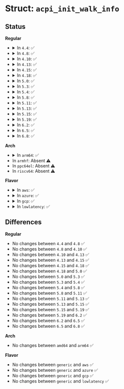 # Struct: <code>acpi_init_walk_info</code>

## Status
<b>Regular</b>
<ul>
<li>
<details>
<summary>In <code>4.4</code>: ✅</summary>

```c
struct acpi_init_walk_info {
    u32 table_index;
    u32 object_count;
    u32 method_count;
    u32 serial_method_count;
    u32 non_serial_method_count;
    u32 serialized_method_count;
    u32 device_count;
    u32 op_region_count;
    u32 field_count;
    u32 buffer_count;
    u32 package_count;
    u32 op_region_init;
    u32 field_init;
    u32 buffer_init;
    u32 package_init;
    acpi_owner_id owner_id;
};
```
</details>
</li>
<li>
<details>
<summary>In <code>4.8</code>: ✅</summary>

```c
struct acpi_init_walk_info {
    u32 table_index;
    u32 object_count;
    u32 method_count;
    u32 serial_method_count;
    u32 non_serial_method_count;
    u32 serialized_method_count;
    u32 device_count;
    u32 op_region_count;
    u32 field_count;
    u32 buffer_count;
    u32 package_count;
    u32 op_region_init;
    u32 field_init;
    u32 buffer_init;
    u32 package_init;
    acpi_owner_id owner_id;
};
```
</details>
</li>
<li>
<details>
<summary>In <code>4.10</code>: ✅</summary>

```c
struct acpi_init_walk_info {
    u32 table_index;
    u32 object_count;
    u32 method_count;
    u32 serial_method_count;
    u32 non_serial_method_count;
    u32 serialized_method_count;
    u32 device_count;
    u32 op_region_count;
    u32 field_count;
    u32 buffer_count;
    u32 package_count;
    u32 op_region_init;
    u32 field_init;
    u32 buffer_init;
    u32 package_init;
    acpi_owner_id owner_id;
};
```
</details>
</li>
<li>
<details>
<summary>In <code>4.13</code>: ✅</summary>

```c
struct acpi_init_walk_info {
    u32 table_index;
    u32 object_count;
    u32 method_count;
    u32 serial_method_count;
    u32 non_serial_method_count;
    u32 serialized_method_count;
    u32 device_count;
    u32 op_region_count;
    u32 field_count;
    u32 buffer_count;
    u32 package_count;
    u32 op_region_init;
    u32 field_init;
    u32 buffer_init;
    u32 package_init;
    acpi_owner_id owner_id;
};
```
</details>
</li>
<li>
<details>
<summary>In <code>4.15</code>: ✅</summary>

```c
struct acpi_init_walk_info {
    u32 table_index;
    u32 object_count;
    u32 method_count;
    u32 serial_method_count;
    u32 non_serial_method_count;
    u32 serialized_method_count;
    u32 device_count;
    u32 op_region_count;
    u32 field_count;
    u32 buffer_count;
    u32 package_count;
    u32 op_region_init;
    u32 field_init;
    u32 buffer_init;
    u32 package_init;
    acpi_owner_id owner_id;
};
```
</details>
</li>
<li>
<details>
<summary>In <code>4.18</code>: ✅</summary>

```c
struct acpi_init_walk_info {
    u32 table_index;
    u32 object_count;
    u32 method_count;
    u32 serial_method_count;
    u32 non_serial_method_count;
    u32 serialized_method_count;
    u32 device_count;
    u32 op_region_count;
    u32 field_count;
    u32 buffer_count;
    u32 package_count;
    u32 op_region_init;
    u32 field_init;
    u32 buffer_init;
    u32 package_init;
    acpi_owner_id owner_id;
};
```
</details>
</li>
<li>
<details>
<summary>In <code>5.0</code>: ✅</summary>

```c
struct acpi_init_walk_info {
    u32 table_index;
    u32 object_count;
    u32 method_count;
    u32 serial_method_count;
    u32 non_serial_method_count;
    u32 serialized_method_count;
    u32 device_count;
    u32 op_region_count;
    u32 field_count;
    u32 buffer_count;
    u32 package_count;
    u32 op_region_init;
    u32 field_init;
    u32 buffer_init;
    u32 package_init;
    acpi_owner_id owner_id;
};
```
</details>
</li>
<li>
<details>
<summary>In <code>5.3</code>: ✅</summary>

```c
struct acpi_init_walk_info {
    u32 table_index;
    u32 object_count;
    u32 method_count;
    u32 serial_method_count;
    u32 non_serial_method_count;
    u32 serialized_method_count;
    u32 device_count;
    u32 op_region_count;
    u32 field_count;
    u32 buffer_count;
    u32 package_count;
    u32 op_region_init;
    u32 field_init;
    u32 buffer_init;
    u32 package_init;
    acpi_owner_id owner_id;
};
```
</details>
</li>
<li>
<details>
<summary>In <code>5.4</code>: ✅</summary>

```c
struct acpi_init_walk_info {
    u32 table_index;
    u32 object_count;
    u32 method_count;
    u32 serial_method_count;
    u32 non_serial_method_count;
    u32 serialized_method_count;
    u32 device_count;
    u32 op_region_count;
    u32 field_count;
    u32 buffer_count;
    u32 package_count;
    u32 op_region_init;
    u32 field_init;
    u32 buffer_init;
    u32 package_init;
    acpi_owner_id owner_id;
};
```
</details>
</li>
<li>
<details>
<summary>In <code>5.8</code>: ✅</summary>

```c
struct acpi_init_walk_info {
    u32 table_index;
    u32 object_count;
    u32 method_count;
    u32 serial_method_count;
    u32 non_serial_method_count;
    u32 serialized_method_count;
    u32 device_count;
    u32 op_region_count;
    u32 field_count;
    u32 buffer_count;
    u32 package_count;
    u32 op_region_init;
    u32 field_init;
    u32 buffer_init;
    u32 package_init;
    acpi_owner_id owner_id;
};
```
</details>
</li>
<li>
<details>
<summary>In <code>5.11</code>: ✅</summary>

```c
struct acpi_init_walk_info {
    u32 table_index;
    u32 object_count;
    u32 method_count;
    u32 serial_method_count;
    u32 non_serial_method_count;
    u32 serialized_method_count;
    u32 device_count;
    u32 op_region_count;
    u32 field_count;
    u32 buffer_count;
    u32 package_count;
    u32 op_region_init;
    u32 field_init;
    u32 buffer_init;
    u32 package_init;
    acpi_owner_id owner_id;
};
```
</details>
</li>
<li>
<details>
<summary>In <code>5.13</code>: ✅</summary>

```c
struct acpi_init_walk_info {
    u32 table_index;
    u32 object_count;
    u32 method_count;
    u32 serial_method_count;
    u32 non_serial_method_count;
    u32 serialized_method_count;
    u32 device_count;
    u32 op_region_count;
    u32 field_count;
    u32 buffer_count;
    u32 package_count;
    u32 op_region_init;
    u32 field_init;
    u32 buffer_init;
    u32 package_init;
    acpi_owner_id owner_id;
};
```
</details>
</li>
<li>
<details>
<summary>In <code>5.15</code>: ✅</summary>

```c
struct acpi_init_walk_info {
    u32 table_index;
    u32 object_count;
    u32 method_count;
    u32 serial_method_count;
    u32 non_serial_method_count;
    u32 serialized_method_count;
    u32 device_count;
    u32 op_region_count;
    u32 field_count;
    u32 buffer_count;
    u32 package_count;
    u32 op_region_init;
    u32 field_init;
    u32 buffer_init;
    u32 package_init;
    acpi_owner_id owner_id;
};
```
</details>
</li>
<li>
<details>
<summary>In <code>5.19</code>: ✅</summary>

```c
struct acpi_init_walk_info {
    u32 table_index;
    u32 object_count;
    u32 method_count;
    u32 serial_method_count;
    u32 non_serial_method_count;
    u32 serialized_method_count;
    u32 device_count;
    u32 op_region_count;
    u32 field_count;
    u32 buffer_count;
    u32 package_count;
    u32 op_region_init;
    u32 field_init;
    u32 buffer_init;
    u32 package_init;
    acpi_owner_id owner_id;
};
```
</details>
</li>
<li>
<details>
<summary>In <code>6.2</code>: ✅</summary>

```c
struct acpi_init_walk_info {
    u32 table_index;
    u32 object_count;
    u32 method_count;
    u32 serial_method_count;
    u32 non_serial_method_count;
    u32 serialized_method_count;
    u32 device_count;
    u32 op_region_count;
    u32 field_count;
    u32 buffer_count;
    u32 package_count;
    u32 op_region_init;
    u32 field_init;
    u32 buffer_init;
    u32 package_init;
    acpi_owner_id owner_id;
};
```
</details>
</li>
<li>
<details>
<summary>In <code>6.5</code>: ✅</summary>

```c
struct acpi_init_walk_info {
    u32 table_index;
    u32 object_count;
    u32 method_count;
    u32 serial_method_count;
    u32 non_serial_method_count;
    u32 serialized_method_count;
    u32 device_count;
    u32 op_region_count;
    u32 field_count;
    u32 buffer_count;
    u32 package_count;
    u32 op_region_init;
    u32 field_init;
    u32 buffer_init;
    u32 package_init;
    acpi_owner_id owner_id;
};
```
</details>
</li>
<li>
<details>
<summary>In <code>6.8</code>: ✅</summary>

```c
struct acpi_init_walk_info {
    u32 table_index;
    u32 object_count;
    u32 method_count;
    u32 serial_method_count;
    u32 non_serial_method_count;
    u32 serialized_method_count;
    u32 device_count;
    u32 op_region_count;
    u32 field_count;
    u32 buffer_count;
    u32 package_count;
    u32 op_region_init;
    u32 field_init;
    u32 buffer_init;
    u32 package_init;
    acpi_owner_id owner_id;
};
```
</details>
</li>
</ul>
<b>Arch</b>
<ul>
<li>
<details>
<summary>In <code>arm64</code>: ✅</summary>

```c
struct acpi_init_walk_info {
    u32 table_index;
    u32 object_count;
    u32 method_count;
    u32 serial_method_count;
    u32 non_serial_method_count;
    u32 serialized_method_count;
    u32 device_count;
    u32 op_region_count;
    u32 field_count;
    u32 buffer_count;
    u32 package_count;
    u32 op_region_init;
    u32 field_init;
    u32 buffer_init;
    u32 package_init;
    acpi_owner_id owner_id;
};
```
</details>
</li>
<li>
In <code>armhf</code>: Absent ⚠️
</li>
<li>
In <code>ppc64el</code>: Absent ⚠️
</li>
<li>
In <code>riscv64</code>: Absent ⚠️
</li>
</ul>
<b>Flavor</b>
<ul>
<li>
<details>
<summary>In <code>aws</code>: ✅</summary>

```c
struct acpi_init_walk_info {
    u32 table_index;
    u32 object_count;
    u32 method_count;
    u32 serial_method_count;
    u32 non_serial_method_count;
    u32 serialized_method_count;
    u32 device_count;
    u32 op_region_count;
    u32 field_count;
    u32 buffer_count;
    u32 package_count;
    u32 op_region_init;
    u32 field_init;
    u32 buffer_init;
    u32 package_init;
    acpi_owner_id owner_id;
};
```
</details>
</li>
<li>
<details>
<summary>In <code>azure</code>: ✅</summary>

```c
struct acpi_init_walk_info {
    u32 table_index;
    u32 object_count;
    u32 method_count;
    u32 serial_method_count;
    u32 non_serial_method_count;
    u32 serialized_method_count;
    u32 device_count;
    u32 op_region_count;
    u32 field_count;
    u32 buffer_count;
    u32 package_count;
    u32 op_region_init;
    u32 field_init;
    u32 buffer_init;
    u32 package_init;
    acpi_owner_id owner_id;
};
```
</details>
</li>
<li>
<details>
<summary>In <code>gcp</code>: ✅</summary>

```c
struct acpi_init_walk_info {
    u32 table_index;
    u32 object_count;
    u32 method_count;
    u32 serial_method_count;
    u32 non_serial_method_count;
    u32 serialized_method_count;
    u32 device_count;
    u32 op_region_count;
    u32 field_count;
    u32 buffer_count;
    u32 package_count;
    u32 op_region_init;
    u32 field_init;
    u32 buffer_init;
    u32 package_init;
    acpi_owner_id owner_id;
};
```
</details>
</li>
<li>
<details>
<summary>In <code>lowlatency</code>: ✅</summary>

```c
struct acpi_init_walk_info {
    u32 table_index;
    u32 object_count;
    u32 method_count;
    u32 serial_method_count;
    u32 non_serial_method_count;
    u32 serialized_method_count;
    u32 device_count;
    u32 op_region_count;
    u32 field_count;
    u32 buffer_count;
    u32 package_count;
    u32 op_region_init;
    u32 field_init;
    u32 buffer_init;
    u32 package_init;
    acpi_owner_id owner_id;
};
```
</details>
</li>
</ul>

## Differences
<b>Regular</b>
<ul>
<li>
No changes between <code>4.4</code> and <code>4.8</code> ✅
</li>
<li>
No changes between <code>4.8</code> and <code>4.10</code> ✅
</li>
<li>
No changes between <code>4.10</code> and <code>4.13</code> ✅
</li>
<li>
No changes between <code>4.13</code> and <code>4.15</code> ✅
</li>
<li>
No changes between <code>4.15</code> and <code>4.18</code> ✅
</li>
<li>
No changes between <code>4.18</code> and <code>5.0</code> ✅
</li>
<li>
No changes between <code>5.0</code> and <code>5.3</code> ✅
</li>
<li>
No changes between <code>5.3</code> and <code>5.4</code> ✅
</li>
<li>
No changes between <code>5.4</code> and <code>5.8</code> ✅
</li>
<li>
No changes between <code>5.8</code> and <code>5.11</code> ✅
</li>
<li>
No changes between <code>5.11</code> and <code>5.13</code> ✅
</li>
<li>
No changes between <code>5.13</code> and <code>5.15</code> ✅
</li>
<li>
No changes between <code>5.15</code> and <code>5.19</code> ✅
</li>
<li>
No changes between <code>5.19</code> and <code>6.2</code> ✅
</li>
<li>
No changes between <code>6.2</code> and <code>6.5</code> ✅
</li>
<li>
No changes between <code>6.5</code> and <code>6.8</code> ✅
</li>
</ul>
<b>Arch</b>
<ul>
<li>
No changes between <code>amd64</code> and <code>arm64</code> ✅
</li>
</ul>
<b>Flavor</b>
<ul>
<li>
No changes between <code>generic</code> and <code>aws</code> ✅
</li>
<li>
No changes between <code>generic</code> and <code>azure</code> ✅
</li>
<li>
No changes between <code>generic</code> and <code>gcp</code> ✅
</li>
<li>
No changes between <code>generic</code> and <code>lowlatency</code> ✅
</li>
</ul>
